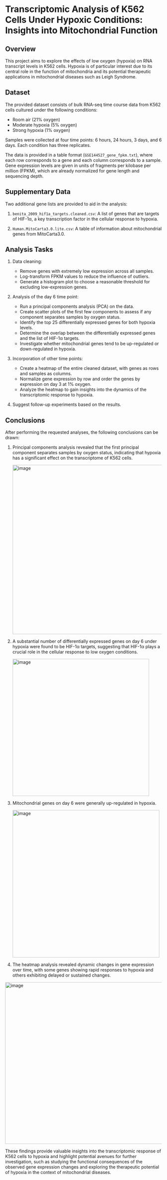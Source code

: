 # Transcriptomic Analysis of K562 Cells Under Hypoxic Conditions: Insights into Mitochondrial Function

## Overview

This project aims to explore the effects of low oxygen (hypoxia) on RNA transcript levels in K562 cells. Hypoxia is of particular interest due to its central role in the function of mitochondria and its potential therapeutic applications in mitochondrial diseases such as Leigh Syndrome.

## Dataset

The provided dataset consists of bulk RNA-seq time course data from K562 cells cultured under the following conditions:

- Room air (21% oxygen)
- Moderate hypoxia (5% oxygen)
- Strong hypoxia (1% oxygen)

Samples were collected at four time points: 6 hours, 24 hours, 3 days, and 6 days. Each condition has three replicates.

The data is provided in a table format (`GSE144527_gene_fpkm.txt`), where each row corresponds to a gene and each column corresponds to a sample. Gene expression levels are given in units of fragments per kilobase per million (FPKM), which are already normalized for gene length and sequencing depth.

## Supplementary Data

Two additional gene lists are provided to aid in the analysis:

1. `benita_2009_hif1a_targets.cleaned.csv`: A list of genes that are targets of HIF-1α, a key transcription factor in the cellular response to hypoxia.

2. `Human.MitoCarta3.0.lite.csv`: A table of information about mitochondrial genes from MitoCarta3.0.

## Analysis Tasks

1. Data cleaning:
   - Remove genes with extremely low expression across all samples.
   - Log-transform FPKM values to reduce the influence of outliers.
   - Generate a histogram plot to choose a reasonable threshold for excluding low-expression genes.

2. Analysis of the day 6 time point:
   - Run a principal components analysis (PCA) on the data.
   - Create scatter plots of the first few components to assess if any component separates samples by oxygen status.
   - Identify the top 25 differentially expressed genes for both hypoxia levels.
   - Determine the overlap between the differentially expressed genes and the list of HIF-1α targets.
   - Investigate whether mitochondrial genes tend to be up-regulated or down-regulated in hypoxia.

3. Incorporation of other time points:
   - Create a heatmap of the entire cleaned dataset, with genes as rows and samples as columns.
   - Normalize gene expression by row and order the genes by expression on day 3 at 1% oxygen.
   - Analyze the heatmap to gain insights into the dynamics of the transcriptomic response to hypoxia.

4. Suggest follow-up experiments based on the results.

## Conclusions

After performing the requested analyses, the following conclusions can be drawn:

1. Principal components analysis revealed that the first principal component separates samples by oxygen status, indicating that hypoxia has a significant effect on the transcriptome of K562 cells.

   <img width="542" alt="image" src="https://github.com/Shloka12/k562-hypoxia-rnaseq-analysis/assets/67782856/c41d39fd-f646-4808-afa9-b2d5f4f1d658">


2. A substantial number of differentially expressed genes on day 6 under hypoxia were found to be HIF-1α targets, suggesting that HIF-1α plays a crucial role in the cellular response to low oxygen conditions.

   <img width="439" alt="image" src="https://github.com/Shloka12/k562-hypoxia-rnaseq-analysis/assets/67782856/27bd8d3f-e441-42b7-a579-acf97ec9785f">


3. Mitochondrial genes on day 6 were generally up-regulated in hypoxia.

   <img width="472" alt="image" src="https://github.com/Shloka12/k562-hypoxia-rnaseq-analysis/assets/67782856/7c449fd2-eed1-4a89-9b51-96c1a6fb47db">


4. The heatmap analysis revealed dynamic changes in gene expression over time, with some genes showing rapid responses to hypoxia and others exhibiting delayed or sustained changes.


<img width="518" alt="image" src="https://github.com/Shloka12/k562-hypoxia-rnaseq-analysis/assets/67782856/505388e4-6a48-4746-b6ce-f5a52dd81dfa">


These findings provide valuable insights into the transcriptomic response of K562 cells to hypoxia and highlight potential avenues for further investigation, such as studying the functional consequences of the observed gene expression changes and exploring the therapeutic potential of hypoxia in the context of mitochondrial diseases.

